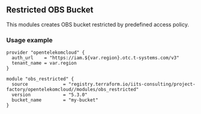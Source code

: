 ## Restricted OBS Bucket

This modules creates OBS bucket restricted by predefined access policy.

### Usage example

```hcl
provider "opentelekomcloud" {
  auth_url    = "https://iam.${var.region}.otc.t-systems.com/v3"
  tenant_name = var.region
}

module "obs_restricted" {
  source             = "registry.terraform.io/iits-consulting/project-factory/opentelekomcloud//modules/obs_restricted"
  version            = "5.3.0"
  bucket_name        = "my-bucket"
}
```
